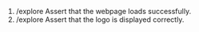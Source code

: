 1. /explore Assert that the webpage loads successfully.
2. /explore Assert that the logo is displayed correctly.
